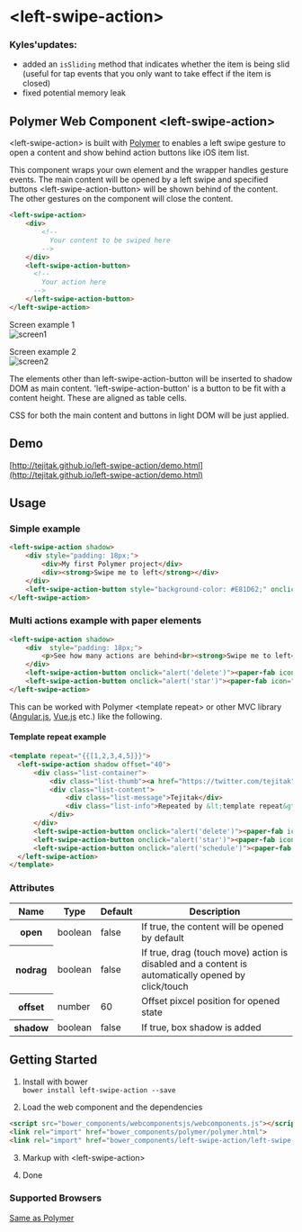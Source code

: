 # &lt;left-swipe-action&gt;

### Kyles'updates:

* added an `isSliding` method that indicates whether the item is being slid (useful for tap events that you only want to take effect if the item is closed)
* fixed potential memory leak

## Polymer Web Component &lt;left-swipe-action&gt;

&lt;left-swipe-action&gt; is built with [Polymer](http://www.polymer-project.org/) to enables a left swipe gesture to open a content and show behind action buttons like iOS item list.

This component wraps your own element and the wrapper handles gesture events. The main content will be opened by a left swipe and specified buttons &lt;left-swipe-action-button&gt; will be shown behind of the content. The other gestures on the component will close the content.

```html
<left-swipe-action>
    <div>
        <!-- 
          Your content to be swiped here
        -->
    </div>
    <left-swipe-action-button>
      <!-- 
        Your action here
      -->
    </left-swipe-action-button>
</left-swipe-action>
```

Screen example 1  
![screen1](http://www.tejitak.com/blog/wp-content/uploads/2014/08/%E3%82%B9%E3%82%AF%E3%83%AA%E3%83%BC%E3%83%B3%E3%82%B7%E3%83%A7%E3%83%83%E3%83%88-2014-08-07-12.10.16.png)


Screen example 2  
![screen2](http://www.tejitak.com/blog/wp-content/uploads/2014/08/%E3%82%B9%E3%82%AF%E3%83%AA%E3%83%BC%E3%83%B3%E3%82%B7%E3%83%A7%E3%83%83%E3%83%88-2014-08-07-12.04.19.png)


The elements other than left-swipe-action-button will be inserted to shadow DOM as main content.
'left-swipe-action-button' is a button to be fit with a content height. These are aligned as table cells.

CSS for both the main content and buttons in light DOM will be just applied.

## Demo
[http://tejitak.github.io/left-swipe-action/demo.html](http://tejitak.github.io/left-swipe-action/demo.html)

## Usage

### Simple example
```html
<left-swipe-action shadow>
    <div style="padding: 18px;">
        <div>My first Polymer project</div>
        <div><strong>Swipe me to left</strong></div>
    </div>
    <left-swipe-action-button style="background-color: #E81D62;" onclick="alert('delete')">Delete</left-swipe-action-button>
</left-swipe-action>
```

### Multi actions example with paper elements
```html
<left-swipe-action shadow>
    <div  style="padding: 18px;">
        <p>See how many actions are behind<br><strong>Swipe me to left</strong></p>
    </div>
    <left-swipe-action-button onclick="alert('delete')"><paper-fab icon="delete"></paper-fab></left-swipe-action-button>
    <left-swipe-action-button onclick="alert('star')"><paper-fab icon="star"></paper-fab></left-swipe-action-button>
</left-swipe-action>
```

This can be worked with Polymer &lt;template repeat&gt; or other MVC library ([Angular.js](https://angularjs.org/), [Vue.js](http://vuejs.org/) etc.) like the following.

#### Template repeat example

```html
<template repeat="{{[1,2,3,4,5]}}">
  <left-swipe-action shadow offset="40">
      <div class="list-container">
          <div class="list-thumb"><a href="https://twitter.com/tejitak" target="_blank"><paper-icon-button icon="social:person"></paper-icon-button></a></div>
          <div class="list-content">
              <div class="list-message">Tejitak</div>
              <div class="list-info">Repeated by &lt;template repeat&gt; ...</div>
          </div>
      </div>
      <left-swipe-action-button onclick="alert('delete')"><paper-fab icon="delete"></paper-fab></left-swipe-action-button>
      <left-swipe-action-button onclick="alert('star')"><paper-fab icon="star"></paper-fab></left-swipe-action-button>
      <left-swipe-action-button onclick="alert('schedule')"><paper-fab icon="schedule"></paper-fab></left-swipe-action-button>
  </left-swipe-action>
</template>
```

### Attributes
<table>
<thead>
<tr>
<th>Name</th>
<th>Type</th>
<th>Default</th>
<th>Description</th>
</tr>
</thead>
<tbody>
<tr>
<th>open</th>
<td>boolean</td>
<td>false</td>
<td>If true, the content will be opened by default</td>
</tr>
<tr>
<th>nodrag</th>
<td>boolean</td>
<td>false</td>
<td>If true, drag (touch move) action is disabled and a content is automatically opened by click/touch</td>
</tr>
<tr>
<th>offset</th>
<td>number</td>
<td>60</td>
<td>Offset pixcel position for opened state</td>
</tr>
<tr>
<th>shadow</th>
<td>boolean</td>
<td>false</td>
<td>If true, box shadow is added</td>
</tr>
</tbody>
</table>


## Getting Started

1. Install with bower  
`bower install left-swipe-action --save`

2. Load the web component and the dependencies

```html
<script src="bower_components/webcomponentsjs/webcomponents.js"></script>
<link rel="import" href="bower_components/polymer/polymer.html">
<link rel="import" href="bower_components/left-swipe-action/left-swipe-action.html">
```

3. Markup with &lt;left-swipe-action&gt;

4. Done

### Supported Browsers

[Same as Polymer](http://www.polymer-project.org/resources/compatibility.html)
